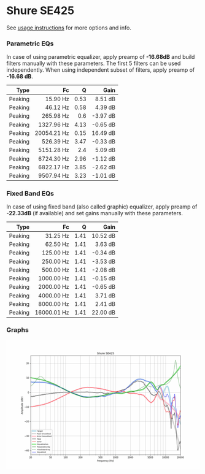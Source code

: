 # Shure SE425
See [usage instructions](https://github.com/jaakkopasanen/AutoEq#usage) for more options and info.

### Parametric EQs
In case of using parametric equalizer, apply preamp of **-16.68dB** and build filters manually
with these parameters. The first 5 filters can be used independently.
When using independent subset of filters, apply preamp of **-16.68 dB**.

| Type    | Fc          |    Q | Gain     |
|--------:|------------:|-----:|---------:|
| Peaking | 15.90 Hz    | 0.53 | 8.51 dB  |
| Peaking | 46.12 Hz    | 0.58 | 4.39 dB  |
| Peaking | 265.98 Hz   | 0.6  | -3.97 dB |
| Peaking | 1327.96 Hz  | 4.13 | -0.65 dB |
| Peaking | 20054.21 Hz | 0.15 | 16.49 dB |
| Peaking | 526.39 Hz   | 3.47 | -0.33 dB |
| Peaking | 5151.28 Hz  | 2.4  | 5.09 dB  |
| Peaking | 6724.30 Hz  | 2.96 | -1.12 dB |
| Peaking | 6822.17 Hz  | 3.85 | -2.62 dB |
| Peaking | 9507.94 Hz  | 3.23 | -1.01 dB |

### Fixed Band EQs
In case of using fixed band (also called graphic) equalizer, apply preamp of **-22.33dB**
(if available) and set gains manually with these parameters.

| Type    | Fc          |    Q | Gain     |
|--------:|------------:|-----:|---------:|
| Peaking | 31.25 Hz    | 1.41 | 10.52 dB |
| Peaking | 62.50 Hz    | 1.41 | 3.63 dB  |
| Peaking | 125.00 Hz   | 1.41 | -0.34 dB |
| Peaking | 250.00 Hz   | 1.41 | -3.53 dB |
| Peaking | 500.00 Hz   | 1.41 | -2.08 dB |
| Peaking | 1000.00 Hz  | 1.41 | -0.15 dB |
| Peaking | 2000.00 Hz  | 1.41 | -0.65 dB |
| Peaking | 4000.00 Hz  | 1.41 | 3.71 dB  |
| Peaking | 8000.00 Hz  | 1.41 | 2.41 dB  |
| Peaking | 16000.01 Hz | 1.41 | 22.00 dB |

### Graphs
![](./Shure%20SE425.png)